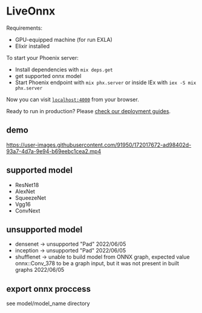 # LiveOnnx

Requirements:

  * GPU-equipped machine (for run EXLA)
  * Elixir installed
 
To start your Phoenix server:

  * Install dependencies with `mix deps.get`
  * get supported onnx model
  * Start Phoenix endpoint with `mix phx.server` or inside IEx with `iex -S mix phx.server`

Now you can visit [`localhost:4000`](http://localhost:4000) from your browser.

Ready to run in production? Please [check our deployment guides](https://hexdocs.pm/phoenix/deployment.html).

## demo

https://user-images.githubusercontent.com/91950/172017672-ad98402d-93a7-4d7a-9e94-b69eebc1cea2.mp4

## supported model

* ResNet18
* AlexNet
* SqueezeNet
* Vgg16 
* ConvNext

## unsupported model

* densenet -> unsupported "Pad" 2022/06/05
* inception -> unsupported "Pad" 2022/06/05
* shufflenet -> unable to build model from ONNX graph, expected value onnx::Conv_378 to be a graph input, but it was not present in built graphs 2022/06/05

## export onnx proccess 
see model/model_name directory
